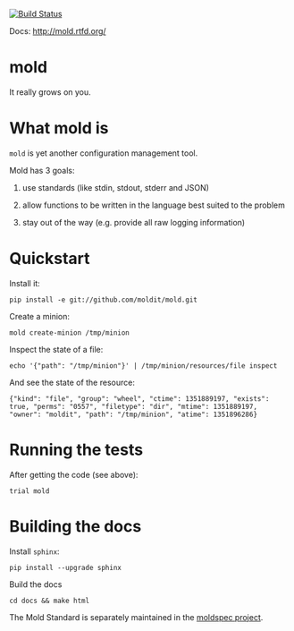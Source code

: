 [![Build Status](https://secure.travis-ci.org/iffy/mold.png)](http://travis-ci.org/iffy/mold)

Docs: http://mold.rtfd.org/


# mold #

It really grows on you.


# What mold is #

``mold`` is yet another configuration management tool.


Mold has 3 goals:

1. use standards (like stdin, stdout, stderr and JSON)

2. allow functions to be written in the language best suited to the problem

3. stay out of the way (e.g. provide all raw logging information)


# Quickstart #

Install it:

    pip install -e git://github.com/moldit/mold.git

Create a minion:

    mold create-minion /tmp/minion

Inspect the state of a file:

    echo '{"path": "/tmp/minion"}' | /tmp/minion/resources/file inspect

And see the state of the resource:

    {"kind": "file", "group": "wheel", "ctime": 1351889197, "exists": true, "perms": "0557", "filetype": "dir", "mtime": 1351889197, "owner": "moldit", "path": "/tmp/minion", "atime": 1351896286}


# Running the tests #

After getting the code (see above):

    trial mold

# Building the docs #

Install ``sphinx``:

    pip install --upgrade sphinx


Build the docs

    cd docs && make html


The Mold Standard is separately maintained in the [moldspec project](https://github.com/iffy/moldspec).


